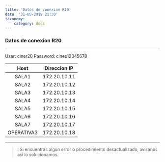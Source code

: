 ```yaml
---
title: 'Datos de conexion R20'
date: '31-05-2019 21:30'
taxonomy:
    category: docs
---
```


### Datos de conexion R20
--------

User: ciner20
Password: cines12345678


|Host|Direccion IP|
|:-----------:|:-----------:|
|SALA1|	172.20.10.11|
|SALA2|	172.20.10.12|
|SALA3|	172.20.10.13|
|SALA4|	172.20.10.14|
|SALA5|	172.20.10.15|
|SALA6|	172.20.10.16|
|SALA7|	172.20.10.17|
|OPERATIVA3	|172.20.10.18|

--------

>! Si encuentras algun error o procedimiento desactualizado, avisanos asi lo solucionamos.